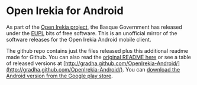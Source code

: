 Open Irekia for Android
=======================

As part of the [Open Irekia project](http://open.irekia.net), the Basque
Government has released under the
[EUPL](http://joinup.ec.europa.eu/software/page/eupl) bits of free software.
This is an unofficial mirror of the software releases for the Open Irekia
Android mobile client.

The github repo contains just the files released plus this additional readme
made for Github. You can also read the [original README
here](https://github.com/gradha/OpenIrekia-Android/blob/master/README) or see a
table of released versions at
[http://gradha.github.com/OpenIrekia-Android/](http://gradha.github.com/OpenIrekia-Android/).
You can [download the Android version from the Google play
store](https://play.google.com/store/apps/details?id=net.efaber.irekia&hl=es).
